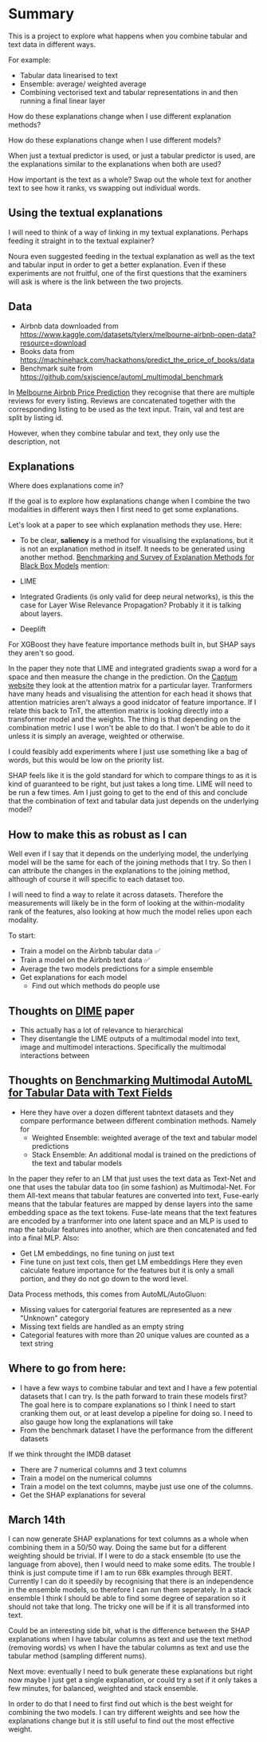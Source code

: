 # Summary
This is a project to explore what happens when you combine tabular and text data in different ways.

For example:
* Tabular data linearised to text
* Ensemble: average/ weighted average
* Combining vectorised text and tabular representations in and then running a final linear layer

How do these explanations change when I use different explanation methods?

How do these explanations change when I use different models?

When just a textual predictor is used, or just a tabular predictor is used, are the explanations similar to the explanations when both are used?

How important is the text as a whole? Swap out the whole text for another text to see how it ranks, vs swapping out individual words.

## Using the textual explanations
I will need to think of a way of linking in my textual explanations. Perhaps feeding it straight in to the textual explainer?

Noura even suggested feeding in the textual explanation as well as the text and tabular input in order to get a better explanation. Even if these experiments are not fruitful, one of the first questions that the examiners will ask is where is the link between the two projects.

## Data
* Airbnb data downloaded from https://www.kaggle.com/datasets/tylerx/melbourne-airbnb-open-data?resource=download
* Books data from https://machinehack.com/hackathons/predict_the_price_of_books/data
* Benchmark suite from https://github.com/sxjscience/automl_multimodal_benchmark

In [Melbourne Airbnb Price Prediction](https://cs229.stanford.edu/proj2019aut/data/assignment_308832_raw/26586189.pdf) they recognise that there are multiple reviews for every listing. Reviews are concatenated together with the corresponding listing to be used as the text input. Train, val and test are split by listing id.

However, when they combine tabular and text, they only use the description, not

## Explanations
Where does explanations come in?

If the goal is to explore how explanations change when I combine the two modalities in different ways then I first need to get some explanations.

Let's look at a paper to see which explanation methods they use.
Here:

* To be clear, **saliency** is a method for visualising the explanations, but it is not an explanation method in itself. It needs to be generated using another method.
[Benchmarking and Survey of Explanation Methods for Black Box Models](https://arxiv.org/pdf/2102.13076.pdf) mention:

* LIME
* Integrated Gradients (is only valid for deep neural networks), is this the case for Layer Wise Relevance Propagation? Probably it it is talking about layers.
* Deeplift

For XGBoost they have feature importance methods built in, but SHAP says they aren't so good.

In the paper they note that LIME and integrated gradients swap a word for a space and then measure the change in the prediction. 
On the [Captum website](https://captum.ai/tutorials/Bert_SQUAD_Interpret2) they look at the attention matrix for a particular layer. Tranformers have many heads and visualising the attention for each head it shows that attention matricies aren't always a good inidcator of feature importance. If I relate this back to TnT, the attention matrix is looking directly into a transformer model and the weights. The thing is that depending on the combination metric I use I won't be able to do that. I won't be able to do it unless it is simply an average, weighted or otherwise. 

I could feasibly add experiments where I just use something like a bag of words, but this would be low on the priority list.

SHAP feels like it is the gold standard for which to compare things to as it is kind of guaranteed to be right, but just takes a long time. LIME will need to be run a few times. Am I just going to get to the end of this and conclude that the combination of text and tabular data just depends on the underlying model? 

## How to make this as robust as I can
Well even if I say that it depends on the underlying model, the underlying model will be the same for each of the joining methods that I try. So then I can attribute the changes in the explanations to the joining method, although of course it will specific to each dataset too.

I will need to find a way to relate it across datasets. Therefore the measurements will likely be in the form of looking at the within-modality rank of the features, also looking at how much the model relies upon each modality.

To start:
- Train a model on the Airbnb tabular data :white_check_mark:
- Train a model on the Airbnb text data :white_check_mark:
- Average the two models predictions for a simple ensemble
- Get explanations for each model
   - Find out which methods do people use 

## Thoughts on [DIME](https://arxiv.org/pdf/2203.02013.pdf) paper
* This actually has a lot of relevance to hierarchical
* They disentangle the LIME outputs of a multimodal model into text, image and multimodel interactions. Specifically the multimodal interactions between 

## Thoughts on [Benchmarking Multimodal AutoML for Tabular Data with Text Fields](https://arxiv.org/abs/2111.02705)
* Here they have over a dozen different tabntext datasets and they compare performance between different combination methods. Namely for 
    * Weighted Ensemble: weighted average of the text and tabular model predictions
    * Stack Ensemble: An additional modal is trained on the predictions of the text and tabular models

In the paper they refer to an LM that just uses the text data as Text-Net and one that uses the tabular data too (in some fashion) as Multimodal-Net.
For them All-text means that tabular features are converted into text, Fuse-early means that the tabular features are mapped by dense layers into the same embedding space as the text tokens. Fuse-late means that the text features are encoded by a tranformer into one latent space and an MLP is used to map the tabular features into another, which are then concatenated and fed into a final MLP.
Also:
* Get LM embeddings, no fine tuning on just text
* Fine tune on just text cols, then get LM embeddings
Here they even calculate feature importance for the features but it is only a small portion, and they do not go down to the word level.

Data Process methods, this comes from AutoML/AutoGluon:
* Missing values for catergorial features are represented as a new "Unknown" category
* Missing text fields are handled as an empty string
* Categorial features with more than 20 unique values are counted as a text string

## Where to go from here:
* I have a few ways to combine tabular and text and I have a few potential datasets that I can try. Is the path forward to train these models first? The goal here is to compare explanations so I think I need to start cranking them out, or at least develop a pipeline for doing so. I need to also gauge how long the explanations will take
* From the benchmark dataset I have the performance from the different datasets

If we think throught the IMDB dataset
* There are 7 numerical columns and 3 text columns
* Train a model on the numerical columns
* Train a model on the text columns, maybe just use one of the columns.
* Get the SHAP explanations for several

## March 14th
I can now generate SHAP explanations for text columns as a whole when combining them in a 50/50 way. Doing the same but for a different weighting should be trivial. If I were to do a stack ensemble (to use the language from above), then I would need to make some edits. The trouble I think is just compute time if I am to run 68k examples through BERT. Currently I can do it speedily  by recognising that there is an independence in the ensemble models, so therefore I can run them seperately. In a stack ensemble I think I should be able to find some degree of separation so it should not take that long. The tricky one will be if it is all transformed into text.

Could be an interesting side bit, what is the difference between the SHAP explanations when I have tabular columns as text and use the text method (removing words) vs when I have the tabular columns as text and use the tabular method (sampling different nums).

Next move: eventually I need to bulk generate these explanations but right now maybe I just get a single explanation, or could try a set if it only takes a few minutes, for balanced, weighted and stack ensemble.

In order to do that I need to first find out which is the best weight for combining the two models. I can try different weights and see how the explanations change but it is still useful to find out the most effective weight.